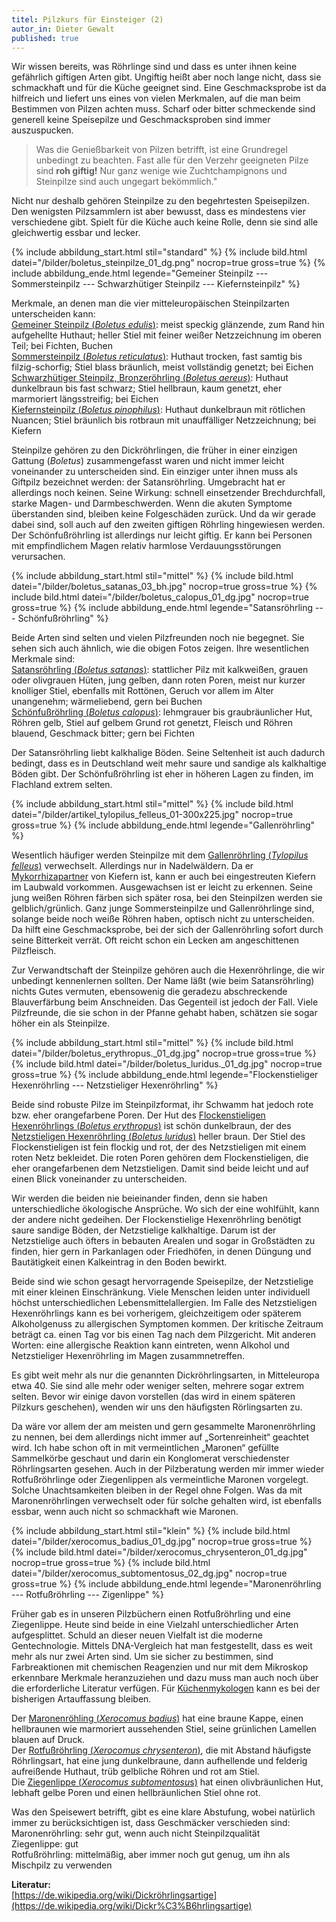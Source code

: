 ```yaml
---
titel: Pilzkurs für Einsteiger (2)
autor_in: Dieter Gewalt
published: true
---
```

Wir wissen bereits, was Röhrlinge sind und dass es unter ihnen keine gefährlich giftigen Arten gibt. Ungiftig heißt aber noch lange nicht, dass sie schmackhaft und für die Küche geeignet sind. Eine Geschmacksprobe ist da hilfreich und liefert uns eines von vielen Merkmalen, auf die man beim Bestimmen von Pilzen achten muss. Scharf oder bitter schmeckende sind generell keine Speisepilze und Geschmacksproben sind immer auszuspucken.

> Was die Genießbarkeit von Pilzen betrifft, ist eine Grundregel unbedingt zu beachten. Fast alle für den Verzehr geeigneten Pilze sind **roh giftig!** Nur ganz wenige wie Zuchtchampignons und Steinpilze sind auch ungegart bekömmlich."

Nicht nur deshalb gehören Steinpilze zu den begehrtesten Speisepilzen. Den wenigsten Pilzsammlern ist aber bewusst, dass es mindestens vier verschiedene gibt. Spielt für die Küche auch keine Rolle, denn sie sind alle gleichwertig essbar und lecker.

{% include abbildung_start.html stil="standard" %}
{% include bild.html datei="/bilder/boletus_steinpilze_01_dg.png" nocrop=true gross=true %}
{% include abbildung_ende.html legende="Gemeiner Steinpilz --- Sommersteinpilz --- Schwarzhütiger Steinpilz --- Kiefernsteinpilz" %}

Merkmale, an denen man die vier mitteleuropäischen Steinpilzarten unterscheiden kann:\
[Gemeiner Steinpilz (*Boletus edulis*)](/pilze/boletus-edulis-gemeiner-steinpilz): meist speckig glänzende, zum Rand hin aufgehellte Huthaut; heller Stiel mit feiner weißer Netzzeichnung im oberen Teil; bei Fichten, Buchen\
[Sommersteinpilz (*Boletus reticulatus*)](/pilze/boletus-reticulatus-sommersteinpilz): Huthaut trocken, fast samtig bis filzig-schorfig; Stiel blass bräunlich, meist vollständig genetzt; bei Eichen\
[Schwarzhütiger Steinpilz, Bronzeröhrling (*Boletus aereus*)](/pilze/boletus-aereus-bronzeröhrling-schwarzhütiger-steinpilz): Huthaut dunkelbraun bis fast schwarz; Stiel hellbraun, kaum genetzt, eher marmoriert längsstreifig; bei Eichen\
[Kiefernsteinpilz (*Boletus pinophilus*)](/pilze/boletus-pinophilus-kiefernsteinpilz): Huthaut dunkelbraun mit rötlichen Nuancen; Stiel bräunlich bis rotbraun mit unauffälliger Netzzeichnung; bei Kiefern

Steinpilze gehören zu den Dickröhrlingen, die früher in einer einzigen Gattung (*Boletus*) zusammengefasst waren und nicht immer leicht voneinander zu unterscheiden sind. Ein einziger unter ihnen muss als Giftpilz bezeichnet werden: der Satansröhrling. Umgebracht hat er allerdings noch keinen. Seine Wirkung: schnell einsetzender Brechdurchfall, starke Magen- und Darmbeschwerden. Wenn die akuten Symptome überstanden sind, bleiben keine Folgeschäden zurück. Und da wir gerade dabei sind, soll auch auf den zweiten giftigen Röhrling hingewiesen werden. Der Schönfußröhrling ist allerdings nur leicht giftig. Er kann bei Personen mit empfindlichem Magen relativ harmlose Verdauungsstörungen verursachen.

{% include abbildung_start.html stil="mittel" %}
{% include bild.html datei="/bilder/boletus_satanas_03_bh.jpg" nocrop=true gross=true %}
{% include bild.html datei="/bilder/boletus_calopus_01_dg.jpg" nocrop=true gross=true %}
{% include abbildung_ende.html legende="Satansröhrling --- Schönfußröhrling" %}

Beide Arten sind selten und vielen Pilzfreunden noch nie begegnet. Sie sehen sich auch ähnlich, wie die obigen Fotos zeigen. Ihre wesentlichen Merkmale sind:\
[Satansröhrling (*Boletus satanas*)](/pilze/boletus-satanas-satansröhrling): stattlicher Pilz mit kalkweißen, grauen oder olivgrauen Hüten, jung gelben, dann roten Poren, meist nur kurzer knolliger Stiel, ebenfalls mit Rottönen, Geruch vor allem im Alter unangenehm; wärmeliebend, gern bei Buchen\
[Schönfußröhrling (*Boletus calopus*)](/pilze/boletus-calopus-schönfußröhrling): lehmgrauer bis graubräunlicher Hut, Röhren gelb, Stiel auf gelbem Grund rot genetzt, Fleisch und Röhren blauend, Geschmack bitter; gern bei Fichten

Der Satansröhrling liebt kalkhalige Böden. Seine Seltenheit ist auch dadurch bedingt, dass es in Deutschland weit mehr saure und sandige als kalkhaltige Böden gibt. Der Schönfußröhrling ist eher in höheren Lagen zu finden, im Flachland extrem selten.

{% include abbildung_start.html stil="mittel" %}
{% include bild.html datei="/bilder/artikel_tylopilus_felleus_01-300x225.jpg" nocrop=true gross=true %}
{% include abbildung_ende.html legende="Gallenröhrling" %}

Wesentlich häufiger werden Steinpilze mit dem [Gallenröhrling (*Tylopilus felleus*)](/pilze/tylopilus-felleus-gallenröhrling-bitterling) verwechselt. Allerdings nur in Nadelwäldern. Da er [Mykorrhizapartner](<Mykorrhiza "Glossar">) von Kiefern ist, kann er auch bei eingestreuten Kiefern im Laubwald vorkommen. Ausgewachsen ist er leicht zu erkennen. Seine jung weißen Röhren färben sich später rosa, bei den Steinpilzen werden sie gelblich/grünlich. Ganz junge Sommersteinpilze und Gallenröhrlinge sind, solange beide noch weiße Röhren haben, optisch nicht zu unterscheiden. Da hilft eine Geschmacksprobe, bei der sich der Gallenröhrling sofort durch seine Bitterkeit verrät. Oft reicht schon ein Lecken am angeschittenen Pilzfleisch.

Zur Verwandtschaft der Steinpilze gehören auch die Hexenröhrlinge, die wir unbedingt kennenlernen sollten. Der Name läßt (wie beim Satansröhrling) nichts Gutes vermuten, ebensowenig die geradezu abschreckende Blauverfärbung beim Anschneiden. Das Gegenteil ist jedoch der Fall. Viele Pilzfreunde, die sie schon in der Pfanne gehabt haben, schätzen sie sogar höher ein als Steinpilze.

{% include abbildung_start.html stil="mittel" %}
{% include bild.html datei="/bilder/boletus_erythropus._01_dg.jpg" nocrop=true gross=true %}
{% include bild.html datei="/bilder/boletus_luridus._01_dg.jpg" nocrop=true gross=true %}
{% include abbildung_ende.html legende="Flockenstieliger Hexenröhrling --- Netzstieliger Hexenröhrling" %}

Beide sind robuste Pilze im Steinpilzformat, ihr Schwamm hat jedoch rote bzw. eher orangefarbene Poren. Der Hut des [Flockenstieligen Hexenröhrlings (*Boletus erythropus*)](/pilze/boletus-erythropus-flockenstieliger-hexenröhrling) ist schön dunkelbraun, der des [Netzstieligen Hexenröhrling (*Boletus luridus*)](/pilze/boletus-luridus-netzstieliger-hexenröhrling) heller braun. Der Stiel des Flockenstieligen ist fein flockig und rot, der des Netzstieligen mit einem roten Netz bekleidet. Die roten Poren gehören dem Flockenstieligen, die eher orangefarbenen dem Netzstieligen. Damit sind beide leicht und auf einen Blick voneinander zu unterscheiden.

Wir werden die beiden nie beieinander finden, denn sie haben unterschiedliche ökologische Ansprüche. Wo sich der eine wohlfühlt, kann der andere nicht gedeihen. Der Flockenstielige Hexenröhrling benötigt saure sandige Böden, der Netzstielige kalkhaltige. Darum ist der Netzstielige auch öfters in bebauten Arealen und sogar in Großstädten zu finden, hier gern in Parkanlagen oder Friedhöfen, in denen Düngung und Bautätigkeit einen Kalkeintrag in den Boden bewirkt.

Beide sind wie schon gesagt hervorragende Speisepilze, der Netzstielige mit einer kleinen Einschränkung. Viele Menschen leiden unter individuell höchst unterschiedlichen Lebensmittelallergien. Im Falle des Netzstieligen Hexenröhrlings kann es bei vorherigem, gleichzeitigem oder späterem Alkoholgenuss zu allergischen Symptomen kommen. Der kritische Zeitraum beträgt ca. einen Tag vor bis einen Tag nach dem Pilzgericht. Mit anderen Worten: eine allergische Reaktion kann eintreten, wenn Alkohol und Netzstieliger Hexenröhrling im Magen zusammnetreffen.

Es gibt weit mehr als nur die genannten Dickröhrlingsarten, in Mitteleuropa etwa 40. Sie sind alle mehr oder weniger selten, mehrere sogar extrem selten. Bevor wir einige davon vorstellen (das wird in einem späteren Pilzkurs geschehen), wenden wir uns den häufigsten Rörlingsarten zu.

Da wäre vor allem der am meisten und gern gesammelte Maronenröhrling zu nennen, bei dem allerdings nicht immer auf „Sortenreinheit“ geachtet wird. Ich habe schon oft in mit vermeintlichen „Maronen“ gefüllte Sammelkörbe geschaut und darin ein Konglomerat verschiedenster Röhrlingsarten gesehen. Auch in der Pilzberatung werden mir immer wieder Rotfußröhrlinge oder Ziegenlippen als vermeintliche Maronen vorgelegt. Solche Unachtsamkeiten bleiben in der Regel ohne Folgen. Was da mit Maronenröhrlingen verwechselt oder für solche gehalten wird, ist ebenfalls essbar, wenn auch nicht so schmackhaft wie Maronen.

{% include abbildung_start.html stil="klein" %}
{% include bild.html datei="/bilder/xerocomus_badius_01_dg.jpg" nocrop=true gross=true %}
{% include bild.html datei="/bilder/xerocomus_chrysenteron_01_dg.jpg" nocrop=true gross=true %}
{% include bild.html datei="/bilder/xerocomus_subtomentosus_02_dg.jpg" nocrop=true gross=true %}
{% include abbildung_ende.html legende="Maronenröhrling --- Rotfußröhrling --- Zigenlippe" %}

Früher gab es in unseren Pilzbüchern einen Rotfußröhrling und eine Ziegenlippe. Heute sind beide in eine Vielzahl unterschiedlicher Arten aufgesplittet. Schuld an dieser neuen Vielfalt ist die moderne Gentechnologie. Mittels DNA-Vergleich hat man festgestellt, dass es weit mehr als nur zwei Arten sind. Um sie sicher zu bestimmen, sind Farbreaktionen mit chemischen Reagenzien und nur mit dem Mikroskop erkennbare Merkmale heranzuziehen und dazu muss man auch noch über die erforderliche Literatur verfügen. Für [Küchenmykologen](Mykologie "Glossar") kann es bei der bisherigen Artauffassung bleiben.

Der [Maronenröhling (*Xerocomus badius*)](/pilze/xerocomus-badius-maronenröhrling) hat eine braune Kappe, einen hellbraunen wie marmoriert aussehenden Stiel, seine grünlichen Lamellen blauen auf Druck.\
Der [Rotfußröhrling (*Xerocomus chrysenteron*)](/pilze/xerocomus-chrysenteron-gemeiner-rotfußröhrling), die mit Abstand häufigste Röhrlingsart, hat eine jung dunkelbraune, dann aufhellende und felderig aufreißende Huthaut, trüb gelbliche Röhren und rot am Stiel.\
Die [Ziegenlippe (*Xerocomus subtomentosu*s)](/pilze/xerocomus-subtomentosus-ziegenlippe) hat einen olivbräunlichen Hut, lebhaft gelbe Poren und einen hellbräunlichen Stiel ohne rot.

Was den Speisewert betrifft, gibt es eine klare Abstufung, wobei natürlich immer zu berücksichtigen ist, dass Geschmäcker verschieden sind:  
Maronenröhrling: sehr gut, wenn auch nicht Steinpilzqualität  
Ziegenlippe: gut  
Rotfußröhrling: mittelmäßig, aber immer noch gut genug, um ihn als Mischpilz zu verwenden

**Literatur:**\
[https://de.wikipedia.org/wiki/Dickröhrlingsartige](https://de.wikipedia.org/wiki/Dickr%C3%B6hrlingsartige)